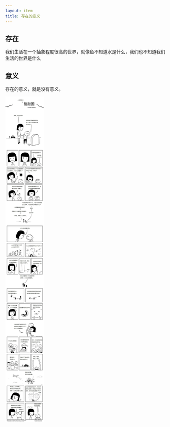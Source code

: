 ```yaml
---
layout: item
title: 存在的意义
---
```


## 存在
我们生活在一个抽象程度很高的世界，就像鱼不知道水是什么，我们也不知道我们生活的世界是什么


## 意义

存在的意义，就是没有意义。

![meaning](/img/life.jpg)

